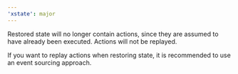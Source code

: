 ```yaml
---
'xstate': major
---
```


Restored state will no longer contain actions, since they are assumed to have already been executed. Actions will not be replayed.

If you want to replay actions when restoring state, it is recommended to use an event sourcing approach.
